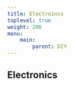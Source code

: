 ```yaml
---
title: Electroincs
toplevel: true
weight: 200
menu:
    main:
        parent: DIY
---
```


## Electronics
